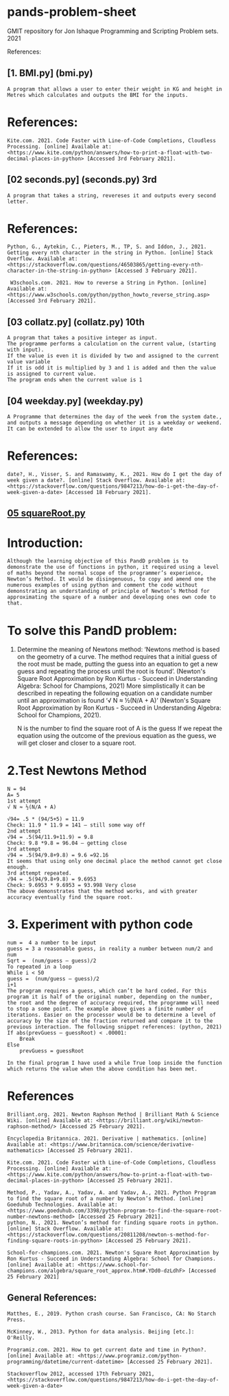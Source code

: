 # pands-problem-sheet
GMIT repository for Jon Ishaque Programming and Scripting Problem sets. 2021

References:

## [1. BMI.py] (bmi.py)
    A program that allows a user to enter their weight in KG and height in Metres which calculates and outputs the BMI for the inputs.

# References:
    Kite.com. 2021. Code Faster with Line-of-Code Completions, Cloudless Processing. [online] Available at: <https://www.kite.com/python/answers/how-to-print-a-float-with-two-decimal-places-in-python> [Accessed 3rd February 2021].


## [02 seconds.py] (seconds.py) 3rd

    A program that takes a string, revereses it and outputs every second letter.


# References:

    Python, G., Aytekin, C., Pieters, M., TP, S. and Iddon, J., 2021. Getting every nth character in the string in Python. [online] Stack Overflow. Available at: <https://stackoverflow.com/questions/46503865/getting-every-nth-character-in-the-string-in-python> [Accessed 3 February 2021].

     W3schools.com. 2021. How to reverse a String in Python. [online] Available at: <https://www.w3schools.com/python/python_howto_reverse_string.asp> [Accessed 3rd February 2021].
    
    
## [03 collatz.py] (collatz.py) 10th

    A program that takes a positive integer as input.
    The programme performs a calculation on the current value, (starting with input).
    If the value is even it is divided by two and assigned to the current value variable
    If it is odd it is multiplied by 3 and 1 is added and then the value is assigned to current value.
    The program ends when the current value is 1

## [04 weekday.py] (weekday.py)

    A Programme that determines the day of the week from the system date., and outputs a message depending on whether it is a weekday or weekend.
    It can be extended to allow the user to input any date

# References:
    date?, H., Visser, S. and Ramaswamy, K., 2021. How do I get the day of week given a date?. [online] Stack Overflow. Available at: <https://stackoverflow.com/questions/9847213/how-do-i-get-the-day-of-week-given-a-date> [Accessed 18 February 2021].

## [05 squareRoot.py](squareRoot.py)

# Introduction:
    Although the learning objective of this PandD problem is to demonstrate the use of functions in python, it required using a level of maths beyond the normal scope of the programmer’s experience, Newton’s Method. It would be disingenuous, to copy and amend one the numerous examples of using python and comment the code without demonstrating an understanding of principle of Newton’s Method for approximating the square of a number and developing ones own code to that.

# To solve this PandD problem:
1.	Determine the meaning of Newtons method:
    ‘Newtons method is based on the geometry of a curve. The method requires that a initial guess of the root must be made, putting the guess into an equation to get a new guess and repeating the process until the root is found’. (Newton's Square Root Approximation by Ron Kurtus - Succeed in Understanding Algebra: School for Champions, 2021)
    More simplistically it can be described in repeating the following equation on a candidate number until an approximation is found
    ‘√ N ≈ ½(N/A + A)’ (Newton's Square Root Approximation by Ron Kurtus - Succeed in Understanding Algebra: School for Champions, 2021). 

    N is the number to find the square root of
    A is the guess
    If we repeat the equation using the outcome of the previous equation as the guess, we will get closer and closer to a square root.

# 2.Test Newtons Method
    N = 94
    A= 5
    1st attempt
    √ N ≈ ½(N/A + A)

    √94= .5 * (94/5+5) = 11.9
    Check: 11.9 * 11.9 = 141 – still some way off
    2nd attempt
    √94 = .5(94/11.9+11.9) = 9.8
    Check: 9.8 *9.8 = 96.04 – getting close
    3rd attempt
    √94 = .5(94/9.8+9.8) = 9.6 =92.16
    It seems that using only one decimal place the method cannot get close enough.
    3rd attempt repeated.
    √94 = .5(94/9.8+9.8) = 9.6953 
    Check: 9.6953 * 9.6953 = 93.998 Very close
    The above demonstrates that the method works, and with greater accuracy eventually find the square root.

# 3.	 Experiment with python code

    num =  4 a number to be input 
    guess = 3 a reasonable guess, in reality a number between num/2 and num
    Sqrt =  (num/guess – guess)/2
    To repeated in a loop
    While i < 50
    guess =  (num/guess – guess)/2
    i+1
    The program requires a guess, which can’t be hard coded. For this program it is half of the original number, depending on the number, the root and the degree of accuracy required, the programme will need to stop a some point. The example above gives a finite number of iterations. Easier on the processor would be to determine a level of accuracy by the size of the fraction returned and compare it to the previous interaction. The following snippet references: (python, 2021)
    If abs(prevGuess – guessRoot) < .00001:
        Break
    Else
        prevGuess = guessRoot

    In the final program I have used a while True loop inside the function which returns the value when the above condition has been met.



# References
    Brilliant.org. 2021. Newton Raphson Method | Brilliant Math & Science Wiki. [online] Available at: <https://brilliant.org/wiki/newton-raphson-method/> [Accessed 25 February 2021].

    Encyclopedia Britannica. 2021. Derivative | mathematics. [online] Available at: <https://www.britannica.com/science/derivative-mathematics> [Accessed 25 February 2021].

    Kite.com. 2021. Code Faster with Line-of-Code Completions, Cloudless Processing. [online] Available at: <https://www.kite.com/python/answers/how-to-print-a-float-with-two-decimal-places-in-python> [Accessed 25 February 2021].

    Method, P., Yadav, A., Yadav, A. and Yadav, A., 2021. Python Program to find the square root of a number by Newton’s Method. [online] Goeduhub Technologies. Available at: <https://www.goeduhub.com/3398/python-program-to-find-the-square-root-number-newtons-method> [Accessed 25 February 2021].
    python, N., 2021. Newton’s method for finding square roots in python. [online] Stack Overflow. Available at: <https://stackoverflow.com/questions/20811208/newton-s-method-for-finding-square-roots-in-python> [Accessed 25 February 2021].

    School-for-champions.com. 2021. Newton's Square Root Approximation by Ron Kurtus - Succeed in Understanding Algebra: School for Champions. [online] Available at: <https://www.school-for-champions.com/algebra/square_root_approx.htm#.YDd0-dzLdhF> [Accessed 25 February 2021]



## General References:
    Matthes, E., 2019. Python crash course. San Francisco, CA: No Starch Press.

    McKinney, W., 2013. Python for data analysis. Beijing [etc.]: O'Reilly.

    Programiz.com. 2021. How to get current date and time in Python?. [online] Available at: <https://www.programiz.com/python-programming/datetime/current-datetime> [Accessed 25 February 2021].

    Stackoverflow 2012, accessed 17th February 2021,<https://stackoverflow.com/questions/9847213/how-do-i-get-the-day-of-week-given-a-date>
